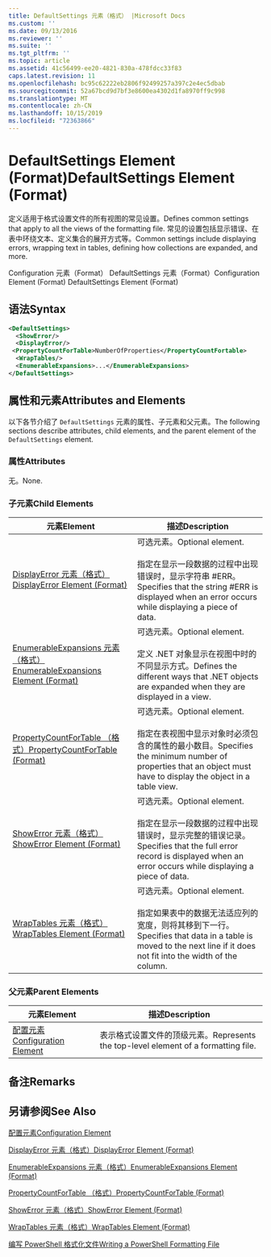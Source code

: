```yaml
---
title: DefaultSettings 元素（格式） |Microsoft Docs
ms.custom: ''
ms.date: 09/13/2016
ms.reviewer: ''
ms.suite: ''
ms.tgt_pltfrm: ''
ms.topic: article
ms.assetid: 41c56499-ee20-4821-830a-478fdcc33f83
caps.latest.revision: 11
ms.openlocfilehash: bc95c62222eb2806f92499257a397c2e4ec5dbab
ms.sourcegitcommit: 52a67bcd9d7bf3e8600ea4302d1fa8970ff9c998
ms.translationtype: MT
ms.contentlocale: zh-CN
ms.lasthandoff: 10/15/2019
ms.locfileid: "72363866"
---
```

# <a name="defaultsettings-element-format"></a><span data-ttu-id="2c0be-102">DefaultSettings Element (Format)</span><span class="sxs-lookup"><span data-stu-id="2c0be-102">DefaultSettings Element (Format)</span></span>

<span data-ttu-id="2c0be-103">定义适用于格式设置文件的所有视图的常见设置。</span><span class="sxs-lookup"><span data-stu-id="2c0be-103">Defines common settings that apply to all the views of the formatting file.</span></span> <span data-ttu-id="2c0be-104">常见的设置包括显示错误、在表中环绕文本、定义集合的展开方式等。</span><span class="sxs-lookup"><span data-stu-id="2c0be-104">Common settings include displaying errors, wrapping text in tables, defining how collections are expanded, and more.</span></span>

<span data-ttu-id="2c0be-105">Configuration 元素（Format） DefaultSettings 元素（Format）</span><span class="sxs-lookup"><span data-stu-id="2c0be-105">Configuration Element (Format) DefaultSettings Element (Format)</span></span>

## <a name="syntax"></a><span data-ttu-id="2c0be-106">语法</span><span class="sxs-lookup"><span data-stu-id="2c0be-106">Syntax</span></span>

```xml
<DefaultSettings>
  <ShowError/>
  <DisplayError/>
 <PropertyCountForTable>NumberOfProperties</PropertyCountFortable>
  <WrapTables/>
  <EnumerableExpansions>...</EnumerableExpansions>
</DefaultSettings>
```

## <a name="attributes-and-elements"></a><span data-ttu-id="2c0be-107">属性和元素</span><span class="sxs-lookup"><span data-stu-id="2c0be-107">Attributes and Elements</span></span>

<span data-ttu-id="2c0be-108">以下各节介绍了 `DefaultSettings` 元素的属性、子元素和父元素。</span><span class="sxs-lookup"><span data-stu-id="2c0be-108">The following sections describe attributes, child elements, and the parent element of the `DefaultSettings` element.</span></span>

### <a name="attributes"></a><span data-ttu-id="2c0be-109">属性</span><span class="sxs-lookup"><span data-stu-id="2c0be-109">Attributes</span></span>

<span data-ttu-id="2c0be-110">无。</span><span class="sxs-lookup"><span data-stu-id="2c0be-110">None.</span></span>

### <a name="child-elements"></a><span data-ttu-id="2c0be-111">子元素</span><span class="sxs-lookup"><span data-stu-id="2c0be-111">Child Elements</span></span>

|<span data-ttu-id="2c0be-112">元素</span><span class="sxs-lookup"><span data-stu-id="2c0be-112">Element</span></span>|<span data-ttu-id="2c0be-113">描述</span><span class="sxs-lookup"><span data-stu-id="2c0be-113">Description</span></span>|
|-------------|-----------------|
|[<span data-ttu-id="2c0be-114">DisplayError 元素（格式）</span><span class="sxs-lookup"><span data-stu-id="2c0be-114">DisplayError Element (Format)</span></span>](./displayerror-element-format.md)|<span data-ttu-id="2c0be-115">可选元素。</span><span class="sxs-lookup"><span data-stu-id="2c0be-115">Optional element.</span></span><br /><br /> <span data-ttu-id="2c0be-116">指定在显示一段数据的过程中出现错误时，显示字符串 #ERR。</span><span class="sxs-lookup"><span data-stu-id="2c0be-116">Specifies that the string #ERR is displayed when an error occurs while displaying a piece of data.</span></span>|
|[<span data-ttu-id="2c0be-117">EnumerableExpansions 元素（格式）</span><span class="sxs-lookup"><span data-stu-id="2c0be-117">EnumerableExpansions Element (Format)</span></span>](./enumerableexpansions-element-format.md)|<span data-ttu-id="2c0be-118">可选元素。</span><span class="sxs-lookup"><span data-stu-id="2c0be-118">Optional element.</span></span><br /><br /> <span data-ttu-id="2c0be-119">定义 .NET 对象显示在视图中时的不同显示方式。</span><span class="sxs-lookup"><span data-stu-id="2c0be-119">Defines the different ways that .NET objects are expanded when they are displayed in a view.</span></span>|
|[<span data-ttu-id="2c0be-120">PropertyCountForTable （格式）</span><span class="sxs-lookup"><span data-stu-id="2c0be-120">PropertyCountForTable (Format)</span></span>](./propertycountfortable-element-format.md)|<span data-ttu-id="2c0be-121">可选元素。</span><span class="sxs-lookup"><span data-stu-id="2c0be-121">Optional element.</span></span><br /><br /> <span data-ttu-id="2c0be-122">指定在表视图中显示对象时必须包含的属性的最小数目。</span><span class="sxs-lookup"><span data-stu-id="2c0be-122">Specifies the minimum number of properties that an object must have to display the object in a table view.</span></span>|
|[<span data-ttu-id="2c0be-123">ShowError 元素（格式）</span><span class="sxs-lookup"><span data-stu-id="2c0be-123">ShowError Element (Format)</span></span>](./showerror-element-format.md)|<span data-ttu-id="2c0be-124">可选元素。</span><span class="sxs-lookup"><span data-stu-id="2c0be-124">Optional element.</span></span><br /><br /> <span data-ttu-id="2c0be-125">指定在显示一段数据的过程中出现错误时，显示完整的错误记录。</span><span class="sxs-lookup"><span data-stu-id="2c0be-125">Specifies that the full error record is displayed when an error occurs while displaying a piece of data.</span></span>|
|[<span data-ttu-id="2c0be-126">WrapTables 元素（格式）</span><span class="sxs-lookup"><span data-stu-id="2c0be-126">WrapTables Element (Format)</span></span>](./wraptables-element-format.md)|<span data-ttu-id="2c0be-127">可选元素。</span><span class="sxs-lookup"><span data-stu-id="2c0be-127">Optional element.</span></span><br /><br /> <span data-ttu-id="2c0be-128">指定如果表中的数据无法适应列的宽度，则将其移到下一行。</span><span class="sxs-lookup"><span data-stu-id="2c0be-128">Specifies that data in a table is moved to the next line if it does not fit into the width of the column.</span></span>|

### <a name="parent-elements"></a><span data-ttu-id="2c0be-129">父元素</span><span class="sxs-lookup"><span data-stu-id="2c0be-129">Parent Elements</span></span>

|<span data-ttu-id="2c0be-130">元素</span><span class="sxs-lookup"><span data-stu-id="2c0be-130">Element</span></span>|<span data-ttu-id="2c0be-131">描述</span><span class="sxs-lookup"><span data-stu-id="2c0be-131">Description</span></span>|
|-------------|-----------------|
|[<span data-ttu-id="2c0be-132">配置元素</span><span class="sxs-lookup"><span data-stu-id="2c0be-132">Configuration Element</span></span>](./configuration-element-format.md)|<span data-ttu-id="2c0be-133">表示格式设置文件的顶级元素。</span><span class="sxs-lookup"><span data-stu-id="2c0be-133">Represents the top-level element of a formatting file.</span></span>|

## <a name="remarks"></a><span data-ttu-id="2c0be-134">备注</span><span class="sxs-lookup"><span data-stu-id="2c0be-134">Remarks</span></span>

## <a name="see-also"></a><span data-ttu-id="2c0be-135">另请参阅</span><span class="sxs-lookup"><span data-stu-id="2c0be-135">See Also</span></span>

[<span data-ttu-id="2c0be-136">配置元素</span><span class="sxs-lookup"><span data-stu-id="2c0be-136">Configuration Element</span></span>](./configuration-element-format.md)

[<span data-ttu-id="2c0be-137">DisplayError 元素（格式）</span><span class="sxs-lookup"><span data-stu-id="2c0be-137">DisplayError Element (Format)</span></span>](./displayerror-element-format.md)

[<span data-ttu-id="2c0be-138">EnumerableExpansions 元素（格式）</span><span class="sxs-lookup"><span data-stu-id="2c0be-138">EnumerableExpansions Element (Format)</span></span>](./enumerableexpansions-element-format.md)

[<span data-ttu-id="2c0be-139">PropertyCountForTable （格式）</span><span class="sxs-lookup"><span data-stu-id="2c0be-139">PropertyCountForTable (Format)</span></span>](./propertycountfortable-element-format.md)

[<span data-ttu-id="2c0be-140">ShowError 元素（格式）</span><span class="sxs-lookup"><span data-stu-id="2c0be-140">ShowError Element (Format)</span></span>](./showerror-element-format.md)

[<span data-ttu-id="2c0be-141">WrapTables 元素（格式）</span><span class="sxs-lookup"><span data-stu-id="2c0be-141">WrapTables Element (Format)</span></span>](./wraptables-element-format.md)

[<span data-ttu-id="2c0be-142">编写 PowerShell 格式化文件</span><span class="sxs-lookup"><span data-stu-id="2c0be-142">Writing a PowerShell Formatting File</span></span>](./writing-a-powershell-formatting-file.md)
